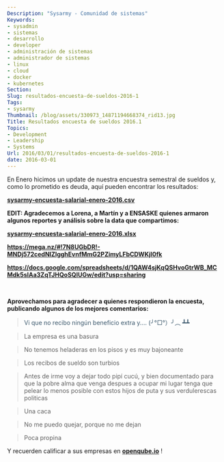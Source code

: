 ```yaml
---
Description: "Sysarmy - Comunidad de sistemas"
Keywords:
- sysadmin 
- sistemas
- desarrollo
- developer
- administración de sistemas
- administrador de sistemas
- linux
- cloud
- docker
- kubernetes
Section: 
Slug: resultados-encuesta-de-sueldos-2016-1
Tags:
- sysarmy
Thumbnail: /blog/assets/330973_14871194668374_rid13.jpg
Title: Resultados encuesta de sueldos 2016.1
Topics:
- Development
- Leadership
- Systems
Url: 2016/03/01/resultados-encuesta-de-sueldos-2016-1
date: 2016-03-01
---
```


<p>En Enero hicimos un update de nuestra encuestra semestral de sueldos y, como lo prometido es deuda, aquí pueden encontrar los resultados:</p>
<p><strong><a href="https://drive.google.com/open?id=0B7UapTwn9AahLTJmSE5zOUQ0aGc" rel="">sysarmy-encuesta-salarial-enero-2016.csv</a></strong></p>
<p><strong>EDIT: Agradecemos a Lorena, a Martín y a <b class="fn">ENSASKE</b> quienes armaron algunos reportes y análisis sobre la data que compartimos</strong><strong>:</strong></p>
<p><strong><a title="sysarmy-encuesta-salarial-enero-2016" href="{{.Site.BaseURL}}/assets/sysarmy-encuesta-salarial-enero-2016.xlsx">sysarmy-encuesta-salarial-enero-2016.xlsx</a></strong></p>
<p><strong><a href="https://mega.nz/#!7N8UGbDR!-MNDj572cedNlZIgghEvnfMmG2PZimyLFbCDWKjI0fk" target="_blank" rel="noopener">https://mega.nz/#!7N8UGbDR!-MNDj572cedNlZIgghEvnfMmG2PZimyLFbCDWKjI0fk</a></strong></p>
<p><strong><a href="https://docs.google.com/spreadsheets/d/1QAW4sjKqQSHvoGtrWB_MCMdk5sIAa3ZqTJHQoSQIUGw/edit?usp=sharing" target="_blank" rel="noopener">https://docs.google.com/spreadsheets/d/1QAW4sjKqQSHvoGtrWB_MCMdk5sIAa3ZqTJHQoSQIUGw/edit?usp=sharing</a></strong></p>
<p>&nbsp;</p>
<p><strong>Aprovechamos para agradecer a quienes respondieron la encuesta, publicando algunos de los mejores comentarios:</strong></p>
<blockquote><p><span style="background-color:#ffffff;color:#3d596d;">Vi que no recibo ningún beneficio extra y.... (╯°□°）╯︵ ┻┻</span></p></blockquote>
<blockquote><p>La empresa es una basura</p></blockquote>
<blockquote><p>No tenemos heladeras en los pisos y es muy bajoneante</p></blockquote>
<blockquote><p>Los recibos de sueldo son turbios</p></blockquote>
<blockquote><p>Antes de irme voy a dejar todo pipí cucú, y bien documentado para que la pobre alma que venga despues a ocupar mi lugar tenga que pelear lo menos posible con estos hijos de puta y sus verdulerescas politicas</p></blockquote>
<blockquote><p>Una caca</p></blockquote>
<blockquote><p>No me puedo quejar, porque no me dejan</p></blockquote>
<blockquote><p>Poca propina</p></blockquote>
<p>Y recuerden calificar a sus empresas en <strong><a href="http://openqube.io">openqube.io</a></strong> !</p>
